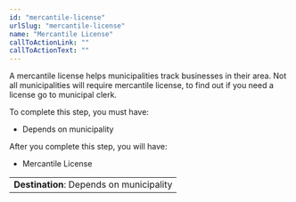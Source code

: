 ```yaml
---
id: "mercantile-license"
urlSlug: "mercantile-license"
name: "Mercantile License"
callToActionLink: ""
callToActionText: ""
---
```


A mercantile license helps municipalities track businesses in their area. Not all municipalities will require mercantile license, to find out if you need a license go to municipal clerk.

To complete this step, you must have:

- Depends on municipality

After you complete this step, you will have:

- Mercantile License

|                                          |
| ---------------------------------------- |
| **Destination**: Depends on municipality |
